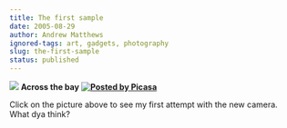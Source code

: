 ```yaml
---
title: The first sample
date: 2005-08-29
author: Andrew Matthews
ignored-tags: art, gadgets, photography
slug: the-first-sample
status: published
---
```


[![](http://photos1.blogger.com/img/122/4151/320/20050828.Brighton%20060.jpg)](http://photos1.blogger.com/img/122/4151/1024/20050828.Brighton%20060.jpg)
**Across the bay** [**![Posted by Picasa](http://photos1.blogger.com/pbp.gif)**](http://picasa.google.com/)

Click on the picture above to see my first attempt with the new camera. What dya think?

